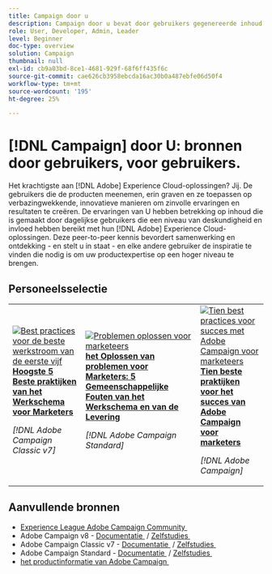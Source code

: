 ```yaml
---
title: Campaign door u
description: Campaign door u bevat door gebruikers gegenereerde inhoud. Die is gemaakt door dagelijkse gebruikers die in hun kennis van Adobe Campaign een niveau van deskundigheid en invloed hebben bereikt.
role: User, Developer, Admin, Leader
level: Beginner
doc-type: overview
solution: Campaign
thumbnail: null
exl-id: cb9a03bd-8ce1-4681-929f-68f6ff435f6c
source-git-commit: cae626cb3958ebcda16ac30b0a487ebfe06d50f4
workflow-type: tm+mt
source-wordcount: '195'
ht-degree: 25%

---
```


# [!DNL Campaign] door U: bronnen door gebruikers, voor gebruikers.

Het krachtigste aan [!DNL Adobe] Experience Cloud-oplossingen? Jij. De gebruikers die de producten meenemen, erin graven en ze toepassen op verbazingwekkende, innovatieve manieren om zinvolle ervaringen en resultaten te creëren. De ervaringen van U hebben betrekking op inhoud die is gemaakt door dagelijkse gebruikers die een niveau van deskundigheid en invloed hebben bereikt met hun [!DNL Adobe] Experience Cloud-oplossingen. Deze peer-to-peer kennis bevordert samenwerking en ontdekking - en stelt u in staat - en elke andere gebruiker de inspiratie te vinden die nodig is om uw productexpertise op een hoger niveau te brengen.

<div id="recs-overview-body-1"></div>
<div id="recs-overview-body-2"></div>
<div id="recs-overview-body-3"></div>
<div id="recs-overview-body-4"></div>
<div id="recs-overview-body-5"></div>
<div id="recs-overview-body-6"></div>

<div id="staff-picks-section">

## Personeelsselectie

<table>
<tr>
  <td>
    <a href="/help/campaign/ac-v7/workflow-best-practices-for-marketers.md">
      <img alt="Best practices voor de beste werkstroom van de eerste vijf" src="https://video.tv.adobe.com/v/3410837?format=jpeg" />
    </a>
    <div>
      <a href="/help/campaign/ac-v7/workflow-best-practices-for-marketers.md">
    <strong> Hoogste 5 Beste praktijken van het Werkschema voor Marketers </strong>
    </a>
    </div>
    <p>
    <em>[!DNL Adobe Campaign Classic v7]</em>
    <p>
  </td>
  <td>
    <a href="/help/campaign/acs/troubleshooting-for-marketers.md">
      <img alt="Problemen oplossen voor marketeers" src="https://cdn.experienceleague.adobe.com/thumb/docs-campaign.png?lang=nl-NL" />
    </a>
    <div>
      <a href="/help/campaign/acs/troubleshooting-for-marketers.md">
    <strong> het Oplossen van problemen voor Marketers: 5 Gemeenschappelijke Fouten van het Werkschema en van de Levering </strong>
    </a>
    </div>
    <p>
    <em>[!DNL Adobe Campaign Standard]</em>
    <p>
  </td>
  <td>
    <a href="/help/campaign/10-best-practices-for-marketers.md">
      <img alt="Tien best practices voor succes met Adobe Campaign voor marketeers" src="https://cdn.experienceleague.adobe.com/thumb/docs-campaign.png?lang=nl-NL" />
    </a>
    <div>
      <a href="/help/campaign/10-best-practices-for-marketers.md">
    <strong> Tien beste praktijken voor het succes van Adobe Campaign voor marketers </strong>
    </a>
    </div>
    <p>
    <em>[!DNL Adobe Campaign]</em>
    <p>
  </td>
</tr>
</table>

</div>

## Aanvullende bronnen

* [&#x200B; Experience League Adobe Campaign Community &#x200B;](https://experienceleaguecommunities.adobe.com/t5/adobe-analytics/ct-p/adobe-analytics-community)
* Adobe Campaign v8 - [&#x200B; Documentatie &#x200B;](https://experienceleague.adobe.com/docs/campaign-v8.html?lang=nl) / [&#x200B; Zelfstudies &#x200B;](https://experienceleague.adobe.com/docs/campaign-learn/tutorials/overview.html?lang=nl-NL)
* Adobe Campaign Classic v7 - [&#x200B; Documentatie &#x200B;](https://experienceleague.adobe.com/docs/campaign-classic.html?lang=nl-NL) / [&#x200B; Zelfstudies &#x200B;](https://experienceleague.adobe.com/docs/campaign-classic-learn/tutorials/overview.html?lang=nl)
* Adobe Campaign Standard - [&#x200B; Documentatie &#x200B;](https://experienceleague.adobe.com/docs/campaign-standard.html?lang=nl-NL) / [&#x200B; Zelfstudies &#x200B;](https://experienceleague.adobe.com/docs/campaign-standard-learn/tutorials/overview.html?lang=nl)
* [&#x200B; het productinformatie van Adobe Campaign &#x200B;](https://business.adobe.com/nl/products/campaign/adobe-campaign.html)
